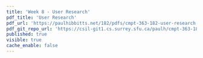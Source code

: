 ```yaml
---
title: 'Week 8 - User Research'
pdf_title: 'User Research'
pdf_url: 'https://paulhibbitts.net/182/pdfs/cmpt-363-182-user-research.pdf'
pdf_git_repo_url: 'https://csil-git1.cs.surrey.sfu.ca/paulh/cmpt-363-182-slides/blob/master/user-research/slides.md'
published: true
visible: true
cache_enable: false
---
```

